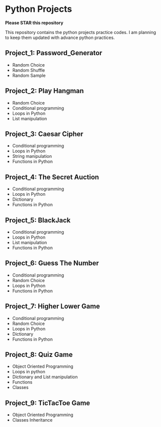 # Python Projects

**Please STAR this repository**

This repository contains the python projects practice codes. I am planning to keep them updated with advance python practices. 

## Project_1: Password_Generator
- Random Choice
- Random Shuffle
- Random Sample

## Project_2: Play Hangman 
- Random Choice
- Conditional programming
- Loops in Python
- List manipulation

## Project_3: Caesar Cipher 
- Conditional programming
- Loops in Python
- String manipulation
- Functions in Python

## Project_4: The Secret Auction
- Conditional programming
- Loops in Python
- Dictionary
- Functions in Python

## Project_5: BlackJack
- Conditional programming
- Loops in Python
- List manipulation
- Functions in Python

## Project_6: Guess The Number
- Conditional programming
- Random Choice
- Loops in Python
- Functions in Python

## Project_7: Higher Lower Game
- Conditional programming
- Random Choice
- Loops in Python
- Dictionary
- Functions in Python

## Project_8: Quiz Game
- Object Oriented Programming
- Loops in python
- Dictionary and List manipulation
- Functions
- Classes

## Project_9: TicTacToe Game
- Object Oriented Programming
- Classes Inheritance
